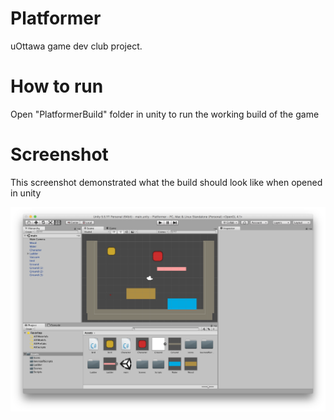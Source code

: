 # Platformer

uOttawa game dev club project. 

# How to run

Open "PlatformerBuild" folder in unity to run the working build of the game

# Screenshot

This screenshot demonstrated what the build should look like when opened in unity

![](./screenshot.png)
